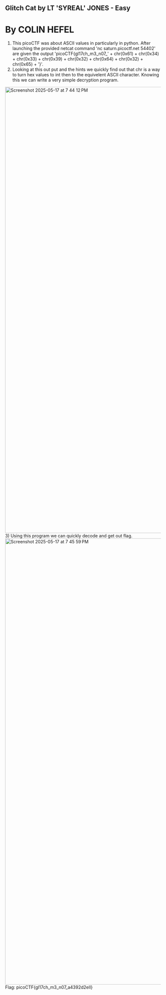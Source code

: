 ## Glitch Cat by LT 'SYREAL' JONES - Easy
# By COLIN HEFEL
1) This picoCTF was about ASCII values in particularly in python. After launching the provided netcat command 'nc saturn.picoctf.net 54402' are given the output 'picoCTF{gl17ch_m3_n07_' + chr(0x61) + chr(0x34) + chr(0x33) + chr(0x39) + chr(0x32) + chr(0x64) + chr(0x32) + chr(0x65) + '}'.
2) Looking at this out put and the hints we quickly find out that chr is a way to turn hex values to int then to the equivelent ASCII character. Knowing this we can write a very simple decryption program.
<img width="1440" alt="Screenshot 2025-05-17 at 7 44 12 PM" src="https://github.com/user-attachments/assets/269a61bd-de91-4d31-a41f-2beefac0ef51" />
3) Using this program we can quickly decode and get out flag.
<img width="1440" alt="Screenshot 2025-05-17 at 7 45 59 PM" src="https://github.com/user-attachments/assets/66094c45-0452-4d25-95ce-8c0dcdbe9034" />
Flag: picoCTF{gl17ch_m3_n07_a4392d2ell}
